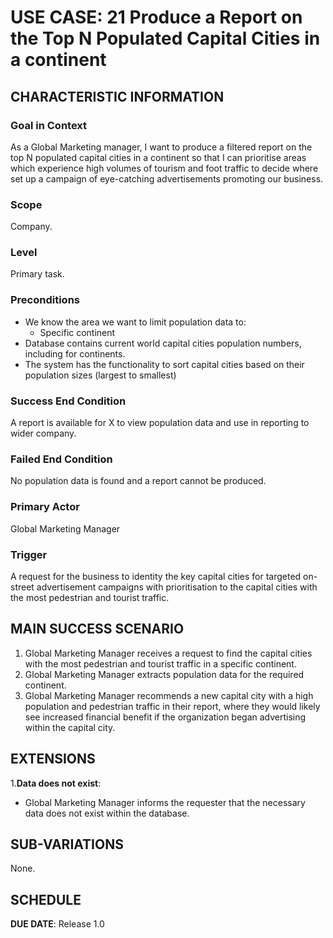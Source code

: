 # USE CASE: 21 Produce a Report on the Top N Populated Capital Cities in a continent

## CHARACTERISTIC INFORMATION

### Goal in Context

As a Global Marketing manager, I want to produce a filtered report on the top N populated capital cities in a continent so that I can prioritise areas which experience high volumes of tourism and foot traffic to decide where set up a campaign of eye-catching advertisements promoting our business.

### Scope

Company.

### Level

Primary task.

### Preconditions

- We know the area we want to limit population data to:
    - Specific continent
- Database contains current world capital cities population numbers, including for continents.
- The system has the functionality to sort capital cities based on their population sizes (largest to smallest)

### Success End Condition

A report is available for X to view population data and use in reporting to wider company.

### Failed End Condition

No population data is found and a report cannot be produced.

### Primary Actor

Global Marketing Manager

### Trigger

A request for the business to identity the key capital cities for targeted on-street advertisement campaigns with prioritisation to the capital cities with the most pedestrian and tourist traffic.

## MAIN SUCCESS SCENARIO

1. Global Marketing Manager receives a request to find the capital cities with the most pedestrian and tourist traffic in a specific continent.
2. Global Marketing Manager extracts population data for the required continent.
3. Global Marketing Manager recommends a new capital city with a high population and pedestrian traffic in their report, where they would likely see increased financial benefit if the organization began advertising within the capital city.

## EXTENSIONS

1.**Data does not exist**:
- Global Marketing Manager informs the requester that the necessary data does not exist within the database.

## SUB-VARIATIONS

None.

## SCHEDULE

**DUE DATE**: Release 1.0